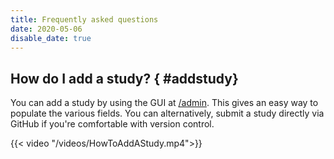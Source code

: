 ```yaml
---
title: Frequently asked questions
date: 2020-05-06
disable_date: true
---
```


## How do I add a study? { #addstudy}
You can add a study by using the GUI at [/admin](../admin). This gives an easy way to populate the various fields. You can alternatively, submit a study directly via GitHub if you're comfortable with version control.

{{< video "/videos/HowToAddAStudy.mp4">}}